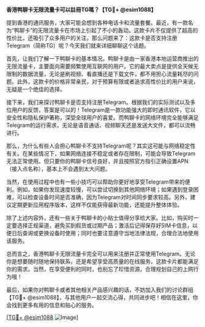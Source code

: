 **香港鸭聊卡无限流量卡可以註冊TG嗎？【TG💪+ @esim1088】**

提到香港的通讯服务，大家可能会想到各种电话卡和流量套餐。最近，有一款名为“鸭聊卡”的无限流量卡在市场上引起了不小的轰动。这款卡片不仅提供了超高的性价比，还吸引了众多用户的关注。那么问题来了：这款卡是否支持注册Telegram（简称TG）呢？今天我们就来详细聊聊这个话题。

首先，让我们了解一下鸭聊卡的基本情况。鸭聊卡是由一家香港本地运营商推出的无限流量卡，主要面向需要频繁使用互联网的用户。它的最大卖点是提供全天候无限制的数据流量，无论是刷视频、看直播还是下载文件，都不用担心流量耗尽的问题。此外，这款卡的价格非常亲民，对于预算有限或者追求高性价比的用户来说，无疑是一个绝佳的选择。

接下来，我们来探讨鸭聊卡是否支持注册Telegram。根据我们的实际测试以及多位用户的反馈，答案是可以的！Telegram是一款功能强大的即时通讯软件，它以安全性和隐私保护著称，深受全球用户的喜爱。而鸭聊卡的网络环境完全能够满足Telegram的运行需求，无论是语音通话、视频聊天还是发送大文件，都可以流畅进行。

那么，为什么有些人会担心鸭聊卡不支持Telegram呢？其实这可能与网络稳定性有关。在某些情况下，如果网络连接不稳定或者存在限制，可能会导致Telegram无法正常使用。但只要你的鸭聊卡信号良好，并且按照官方指引正确设置APN（接入点名称），基本上不会遇到太大问题。

当然，在使用过程中也有一些小技巧可以帮助你更好地享受Telegram带来的便利。例如，如果你发现速度较慢，可以尝试切换到其他网络环境；如果遇到登录困难，可以检查设备时间是否准确，因为Telegram对时间同步要求较高。另外，建议定期更新应用程序版本，这样不仅能获得最新功能，还能提升整体体验。

除了上述内容外，还有一些关于鸭聊卡的小贴士值得分享给大家。比如，购买时一定要选择正规渠道，避免买到假货或过期产品；激活后记得保存好SIM卡信息，以便日后查询或更换设备时使用；同时也要注意遵守当地法律法规，合理合法地使用该服务。

总而言之，香港鸭聊卡无限流量卡完全可以用来注册并正常使用Telegram。无论你是想要随时随地保持联系，还是希望享受高质量的在线服务，这款卡片都能满足你的需求。当然，在享受便利的同时，也别忘了珍惜资源，合理规划自己的上网行为哦！

最后，如果你对鸭聊卡或者其他相关产品感兴趣的话，不妨加入我们的讨论群组【TG💪+ @esim1088】，与其他用户一起交流心得，共同进步吧！相信在这里，你会找到更多有用的信息和贴心的服务。

[[TG💪+ @esim1088](https://t.me/s/esim1088) ![Image](https://i.postimg.cc/4NQfJmqS/Snipaste-2025-05-13-00-14-12.png)]